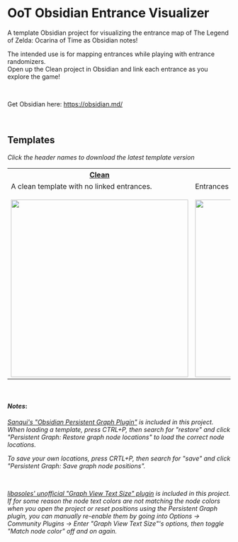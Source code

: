 # OoT Obsidian Entrance Visualizer
A template Obsidian project for visualizing the entrance map of The Legend of Zelda: Ocarina of Time as Obsidian notes!

The intended use is for mapping entrances while playing with entrance randomizers.<br>
Open up the Clean project in Obsidian and link each entrance as you explore the game!

<br>

Get Obsidian here: https://obsidian.md/

<br>

## Templates 
_Click the header names to download the latest template version_
<table>
  <tr>
    <th><a href="https://github.com/reezic/OoT-OEV/releases/download/release/Clean.zip">Clean</a></th>
    <th><a href="https://github.com/reezic/OoT-OEV/releases/download/release/Real_Map.zip/">Real Map</a></th>
  </tr>
  <tr>
    <td>
      A clean template with no linked entrances.<br><br>
      <img src="https://github.com/user-attachments/assets/e12bda2a-f004-4f1e-a4a6-6543bdd9054d" width="400">
    </td>
    <td>
      Entrances are linked as they are in the real game!<br><br>
      <img src="https://github.com/user-attachments/assets/fec7a97e-d645-463b-be7a-0cb1acc39601" width="400">
    </td>
  </tr>
</table>

<br>

#### _Notes_:
_[Sanqui's "Obsidian Persistent Graph Plugin"](https://github.com/libasoles/graph-view-text-size) is included in this project.<br>
When loading a template, press CTRL+P, then search for "restore" and click "Persistent Graph: Restore graph node locations" to load the correct node locations._

_To save your own locations, press CRTL+P, then search for "save" and click "Persistent Graph: Save graph node positions"._

<br>

_[libasoles' unofficial "Graph View Text Size" plugin](https://github.com/libasoles/graph-view-text-size) is included in this project.<br>
If for some reason the node text colors are not matching the node colors when you open the project or reset positions using the Persistent Graph plugin, you can manually re-enable them by going into Options -> Community Plugins -> Enter "Graph View Text Size"'s options, then toggle "Match node color" off and on again._



